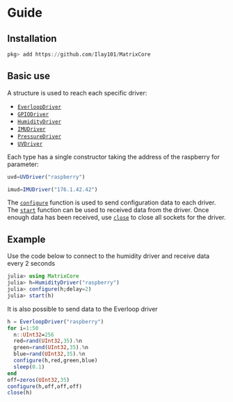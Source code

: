 # Guide

## Installation
```julia
pkg> add https://github.com/Ilay101/MatrixCore
```

## Basic use
A structure is used to reach each specific driver:
- [`EverloopDriver`](@ref)
- [`GPIODriver`](@ref)
- [`HumidityDriver`](@ref)
- [`IMUDriver`](@ref)
- [`PressureDriver`](@ref)
- [`UVDriver`](@ref)

Each type has a single constructor taking the address of the raspberry
for parameter:
```julia
uvd=UVDriver("raspberry")

imud=IMUDriver("176.1.42.42")
```

The [`configure`](@ref) function is used to send configuration data to each driver.
The [`start`](@ref) function can be used to received data from the driver. Once enough data has been received, use [`close`](@ref) to close all sockets for the driver.

## Example
Use the code below to connect to the humidity driver and receive data every 2 seconds
```julia
julia> using MatrixCore
julia> h=HumidityDriver("raspberry")
julia> configure(h;delay=2)
julia> start(h)
```
It is also possible to send data to the Everloop driver
```julia
h = EverloopDriver("raspberry")
for i=1:50
  n::UInt32=256
  red=rand(UInt32,35).%n
  green=rand(UInt32,35).%n
  blue=rand(UInt32,35).%n
  configure(h,red,green,blue)
  sleep(0.1)
end
off=zeros(UInt32,35)
configure(h,off,off,off)
close(h)
```
